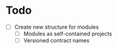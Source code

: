# Todo

* [ ] Create new structure for modules
  * [ ] Modules as self-contained projects
  * [ ] Versioned contract names
